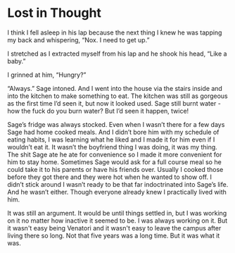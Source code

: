# Lost in Thought

I think I fell asleep in his lap because the next thing I knew he was tapping my back and whispering, “Nox.  I need to get up.”

I stretched as I extracted myself from his lap and he shook his head, “Like a baby.”

I grinned at him, “Hungry?”

“Always.”  Sage intoned.  And I went into the house via the stairs inside and into the kitchen to make something to eat.  The kitchen was still as gorgeous as the first time I’d seen it, but now it looked used.  Sage still burnt water - how the fuck do you burn water?  But I’d seen it happen, twice!

Sage’s fridge was always stocked.  Even when I wasn’t there for a few days Sage had home cooked meals.  And I didn’t bore him with my schedule of eating habits, I was learning what he liked and I made it for him even if I wouldn’t eat it.  It wasn’t the boyfriend thing I was doing, it was my thing.  The shit Sage ate he ate for convenience so I made it more convenient for him to stay home.  Sometimes Sage would ask for a full course meal so he could take it to his parents or have his friends over.  Usually I cooked those before they got there and they were hot when he wanted to show off.  I didn’t stick around I wasn’t ready to be that far indoctrinated into Sage’s life.  And he wasn’t either.    Though everyone already knew I practically lived with him.

It was still an argument.  It would be until things settled in, but I was working on it no matter how inactive it seemed to be.  I was always working on it.  But it wasn't easy being Venatori and it wasn't easy to leave the campus after living there so long.  Not that five years was a long time.  But it was what it was.


